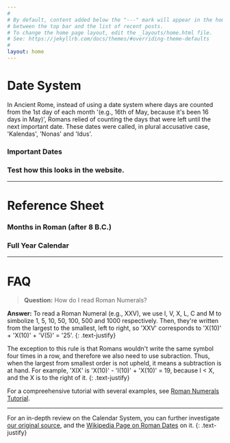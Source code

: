 ```yaml
---
#
# By default, content added below the "---" mark will appear in the home page
# between the top bar and the list of recent posts.
# To change the home page layout, edit the _layouts/home.html file.
# See: https://jekyllrb.com/docs/themes/#overriding-theme-defaults
#
layout: home
---
```


# Date System

In Ancient Rome, instead of using a date system where days are counted from the 1st day of each month '(e.g., 16th of May, because it's been 16 days in May)', Romans relied of counting the days that were left until the next important date. These dates were called, in plural accusative case, 'Kalendas', 'Nonas' and 'Idus'.

### Important Dates

### Test how this looks in the website. 

---

# Reference Sheet

### Months in Roman (after 8 B.C.)

### Full Year Calendar

---

# FAQ

> **Question:** How do I read Roman Numerals?

**Answer:** To read a Roman Numeral (e.g., XXV), we use I, V, X, L, C and M to simbolize 1, 5, 10, 50, 100, 500 and 1000 respectively. Then, they're written from the largest to the smallest, left to right, so 'XXV' corresponds to 'X(10)' + 'X(10)' + 'V(5)' = '25'. 
{: .text-justify}

The exception to this rule is that Romans wouldn't write the same symbol four times in a row, and therefore we also need to use subraction. Thus, when the largest from smallest order is not upheld, it means a subtraction is at hand. For example, 'XIX' is 'X(10)' - 'I(10)' + 'X(10)' = 19, because I < X, and the X is to the right of it. 
{: .text-justify}

For a compreehensive tutorial with several examples, see [Roman Numerals Tutorial](https://www.knowtheromans.com/roman-numerals/#:~:text=Roman%20numerals%20use%20seven%20letters,make%20up%20thousands%20of%20numbers.).

---

For an in-depth review on the Calendar System, you can further investigate [our original source](http://roma.andreapollett.com/S7/roma-cal.htm), and the [Wikipedia Page on Roman Dates](https://en.wikipedia.org/wiki/Roman_calendar) on it.
{: .text-justify}